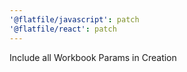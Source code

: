 ```yaml
---
'@flatfile/javascript': patch
'@flatfile/react': patch
---
```


Include all Workbook Params in Creation
